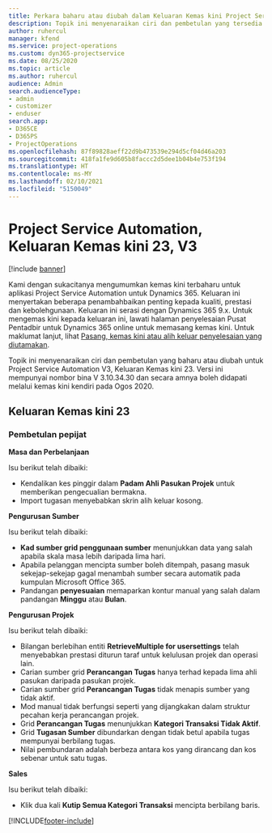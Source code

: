 ```yaml
---
title: Perkara baharu atau diubah dalam Keluaran Kemas kini Project Service Automation 23, V3
description: Topik ini menyenaraikan ciri dan pembetulan yang tersedia dalam Keluaran Kemas kini Project Service Automation 23, V3.
author: ruhercul
manager: kfend
ms.service: project-operations
ms.custom: dyn365-projectservice
ms.date: 08/25/2020
ms.topic: article
ms.author: ruhercul
audience: Admin
search.audienceType:
- admin
- customizer
- enduser
search.app:
- D365CE
- D365PS
- ProjectOperations
ms.openlocfilehash: 87f89828aeff22d9b473539e294d5cf04d46a203
ms.sourcegitcommit: 418fa1fe9d605b8faccc2d5dee1b04b4e753f194
ms.translationtype: HT
ms.contentlocale: ms-MY
ms.lasthandoff: 02/10/2021
ms.locfileid: "5150049"
---
```

# <a name="project-service-automation-update-release-23-v3"></a>Project Service Automation, Keluaran Kemas kini 23, V3

[!include [banner](../includes/psa-now-project-operations.md)]

Kami dengan sukacitanya mengumumkan kemas kini terbaharu untuk aplikasi Project Service Automation untuk Dynamics 365. Keluaran ini menyertakan beberapa penambahbaikan penting kepada kualiti, prestasi dan kebolehgunaan. Keluaran ini serasi dengan Dynamics 365 9.x. Untuk mengemas kini kepada keluaran ini, lawati halaman penyelesaian Pusat Pentadbir untuk Dynamics 365 online untuk memasang kemas kini. Untuk maklumat lanjut, lihat [Pasang, kemas kini atau alih keluar penyelesaian yang diutamakan](https://docs.microsoft.com/power-platform/admin/install-remove-preferred-solution).

Topik ini menyenaraikan ciri dan pembetulan yang baharu atau diubah untuk Project Service Automation V3, Keluaran Kemas kini 23. Versi ini mempunyai nombor bina V 3.10.34.30 dan secara amnya boleh didapati melalui kemas kini kendiri pada Ogos 2020.

## <a name="update-release-23"></a>Keluaran Kemas kini 23

### <a name="bug-fixes"></a>Pembetulan pepijat

**Masa dan Perbelanjaan**

Isu berikut telah dibaiki:
- Kendalikan kes pinggir dalam **Padam Ahli Pasukan Projek** untuk memberikan pengecualian bermakna.
- Import tugasan menyebabkan skrin alih keluar kosong.

**Pengurusan Sumber**

Isu berikut telah dibaiki:

- **Kad sumber grid penggunaan sumber** menunjukkan data yang salah apabila skala masa lebih daripada lima hari.
- Apabila pelanggan mencipta sumber boleh ditempah, pasang masuk sekejap-sekejap gagal menambah sumber secara automatik pada kumpulan Microsoft Office 365.
- Pandangan **penyesuaian** memaparkan kontur manual yang salah dalam pandangan **Minggu** atau **Bulan**.

**Pengurusan Projek**

Isu berikut telah dibaiki:

- Bilangan berlebihan entiti **RetrieveMultiple for usersettings** telah menyebabkan prestasi diturun taraf untuk kelulusan projek dan operasi lain.
- Carian sumber grid **Perancangan Tugas** hanya terhad kepada lima ahli pasukan daripada pasukan projek. 
- Carian sumber grid **Perancangan Tugas** tidak menapis sumber yang tidak aktif.
- Mod manual tidak berfungsi seperti yang dijangkakan dalam struktur pecahan kerja perancangan projek.
- Grid **Perancangan Tugas** menunjukkan **Kategori Transaksi Tidak Aktif**.
- Grid **Tugasan Sumber** dibundarkan dengan tidak betul apabila tugas mempunyai berbilang tugas.
- Nilai pembundaran adalah berbeza antara kos yang dirancang dan kos sebenar untuk satu tugas.

**Sales**

Isu berikut telah dibaiki:

- Klik dua kali **Kutip Semua Kategori Transaksi** mencipta berbilang baris.


[!INCLUDE[footer-include](../includes/footer-banner.md)]